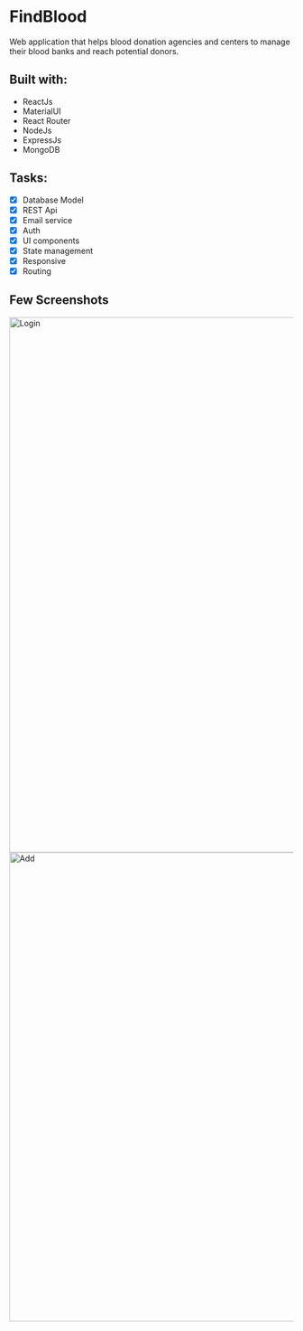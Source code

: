 # FindBlood
Web application that helps blood donation agencies and centers to manage their blood banks and reach potential donors.
## Built with:
  * ReactJs
  * MaterialUI
  * React Router
  * NodeJs
  * ExpressJs
  * MongoDB
## Tasks:
  - [x] Database Model
  - [x] REST Api
  - [x] Email service
  - [x] Auth
  - [x] UI components
  - [x] State management
  - [x] Responsive
  - [x] Routing
 
## Few Screenshots
<img width="947" alt="Login" src="https://user-images.githubusercontent.com/46247214/97780864-96d4de80-1b87-11eb-9c21-3bfeb27dc6b1.PNG">
<img width="830" alt="Add" src="https://user-images.githubusercontent.com/46247214/97780913-faf7a280-1b87-11eb-8f70-184a88c6b51b.PNG">



